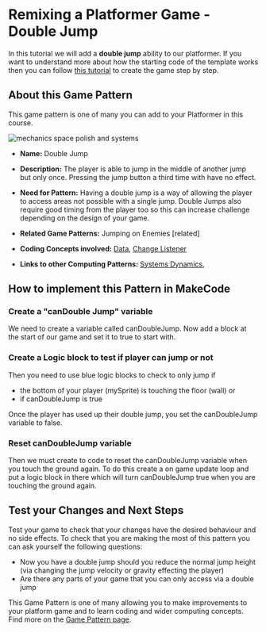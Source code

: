 # Remixing a Platformer Game - Double Jump

In this tutorial we will add a **double jump** ability to our platformer.
If you want to understand more about how the starting code of the template works then you can follow [this tutorial](https://arcade.makecode.com/beta#tutorial:https://github.com/mickfuzz/mca_platformer_tutorial/tutorialPartOne)
 to create the game step by step.

## About this Game Pattern

This game pattern is one of many you can add to your Platformer in this course.

![mechanics space polish and systems](https://raw.githubusercontent.com/mickfuzz/getting-started-making-a-platformer-test1/master/images/patterns/gameMechanics_more_levels.jpg)

* **Name:** Double Jump

* **Description:** The player is able to jump in the middle of another jump but only once. Pressing the jump button a third time with have
no effect.

* **Need for Pattern:** Having a double jump is a way of allowing the player to access areas not possible with a single jump. Double Jumps
also require good timing from the player too so this can increase challenge depending on the design of your game. 

* **Related Game Patterns:** Jumping on Enemies [related] 

* **Coding Concepts involved:** [Data](codingConcepts#data), [Change Listener](widerPatterns#change-listener)

* **Links to other Computing Patterns:** [Systems Dynamics](widerPatterns#systems-dynamics),

## How to implement this Pattern in MakeCode

### Create a "canDouble Jump" variable
We need to create a variable called canDoubleJump. Now add a block  at the start of our game and set it to true to start with. 

### Create a Logic block to test if player can jump or not

Then you need to use blue logic blocks to check to only jump if  

* the bottom of your player (mySprite) is touching the floor (wall) or 
* if canDoubleJump is true

Once the player has used up their double jump, you set the canDoubleJump variable to false. 

### Reset canDoubleJump variable
Then we must create to code to reset the canDoubleJump variable when you touch the ground again. To do this create a on game update loop and put a logic block in there which will turn canDoubleJump true when you are touching the ground again.

## Test your Changes and Next Steps

Test your game to check that your changes have the desired behaviour and no side effects.
To check that you are making the most of this pattern you can ask yourself the following questions:

* Now you have a double jump should you reduce the normal jump height (via changing the jump velocity or gravity effecting the player)
* Are there any parts of your game that you can only access via a double jump

This Game Pattern is one of many allowing you to make improvements to your platform game and to learn coding and wider computing concepts. Find more on the [Game Pattern page](gamePatterns.md). 


